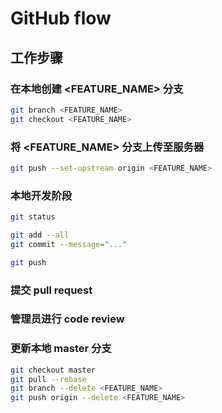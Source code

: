 # GitHub flow

## 工作步骤

### 在本地创建 <FEATURE_NAME> 分支

```bash
git branch <FEATURE_NAME>
git checkout <FEATURE_NAME>
```

### 将 <FEATURE_NAME> 分支上传至服务器

```bash
git push --set-upstream origin <FEATURE_NAME>
```

### 本地开发阶段

```bash
git status
```

```bash
git add --all
git commit --message="..."
```

```bash
git push
```

### 提交 pull request

### 管理员进行 code review

### 更新本地 master 分支

```bash
git checkout master
git pull --rebase
git branch --delete <FEATURE_NAME>
git push origin --delete <FEATURE_NAME>
```
